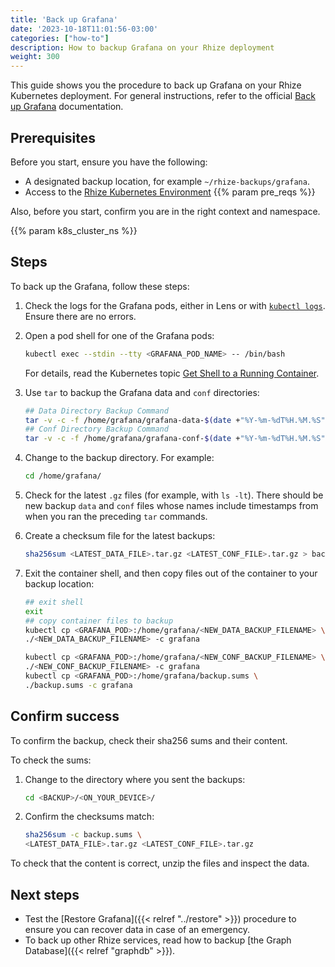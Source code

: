 ```yaml
---
title: 'Back up Grafana'
date: '2023-10-18T11:01:56-03:00'
categories: ["how-to"]
description: How to backup Grafana on your Rhize deployment
weight: 300
---
```


This guide shows you the procedure to back up Grafana on your Rhize Kubernetes deployment.
For general instructions, refer to the official [Back up Grafana](https://grafana.com/docs/grafana/latest/administration/back-up-grafana/) documentation.

## Prerequisites

Before you start, ensure you have the following:

- A designated backup location, for example `~/rhize-backups/grafana`.
- Access to the [Rhize Kubernetes Environment](/deploy/install/setup-kubernetes)
{{% param pre_reqs %}}


Also, before you start, confirm you are in the right context and namespace.

{{% param k8s_cluster_ns %}}

## Steps

To back up the Grafana, follow these steps:

1. Check the logs for the Grafana pods, either in Lens or with [`kubectl logs`](https://kubernetes.io/docs/reference/generated/kubectl/kubectl-commands#logs).
    Ensure there are no errors.

1. Open a pod shell for one of the Grafana pods:

     ```bash
     kubectl exec --stdin --tty <GRAFANA_POD_NAME> -- /bin/bash
     ```

    For details, read the Kubernetes topic [Get Shell to a Running Container](https://kubernetes.io/docs/tasks/debug/debug-application/get-shell-running-container/).

1. Use `tar` to backup the Grafana data and `conf` directories:

     ```bash
     ## Data Directory Backup Command
     tar -v -c -f /home/grafana/grafana-data-$(date +"%Y-%m-%dT%H.%M.%S").tar.gz /var/lib/grafana
     ## Conf Directory Backup Command
     tar -v -c -f /home/grafana/grafana-conf-$(date +"%Y-%m-%dT%H.%M.%S").tar.gz /usr/share/grafana/conf
     ```

1. Change to the backup directory. For example:

    ```bash
    cd /home/grafana/
    ```

1. Check for the latest `.gz` files (for example, with `ls -lt`).
   There should be new backup `data` and `conf` files whose names include timestamps from when you ran the preceding `tar` commands.

1. Create a checksum file for the latest backups:

   ```bash
   sha256sum <LATEST_DATA_FILE>.tar.gz <LATEST_CONF_FILE>.tar.gz > backup.sums
   ```


1. Exit the container shell, and then copy files out of the container to your backup location:

    ```bash
    ## exit shell
    exit
    ## copy container files to backup
    kubectl cp <GRAFANA_POD>:/home/grafana/<NEW_DATA_BACKUP_FILENAME> \
    ./<NEW_DATA_BACKUP_FILENAME> -c grafana

    kubectl cp <GRAFANA_POD>:/home/grafana/<NEW_CONF_BACKUP_FILENAME> \
    ./<NEW_CONF_BACKUP_FILENAME> -c grafana
    kubectl cp <GRAFANA_POD>:/home/grafana/backup.sums \
    ./backup.sums -c grafana
    ```

## Confirm success


To confirm the backup, check their sha256 sums and their content.

To check the sums:

1. Change to the directory where you sent the backups:

     ```bash
     cd <BACKUP>/<ON_YOUR_DEVICE>/
     ```

1. Confirm the checksums match:

     ```bash
     sha256sum -c backup.sums \
     <LATEST_DATA_FILE>.tar.gz <LATEST_CONF_FILE>.tar.gz
     ```

To check that the content is correct, unzip the files and inspect the data.

## Next steps

- Test the [Restore Grafana]({{< relref "../restore" >}}) procedure to ensure you can recover data in case of an emergency.
- To back up other Rhize services, read how to backup [the Graph Database]({{< relref "graphdb" >}}).
